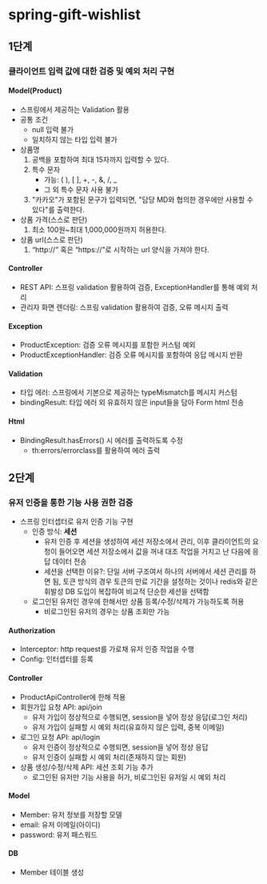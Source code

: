 # spring-gift-wishlist

## 1단계
### 클라이언트 입력 값에 대한 검증 및 예외 처리 구현
#### Model(Product)
- 스프링에서 제공하는 Validation 활용
- 공통 조건
  - null 입력 불가
  - 일치하지 않는 타입 입력 불가
- 상품명
    1. 공백을 포함하여 최대 15자까지 입력할 수 있다.
    2. 특수 문자
       - 가능: ( ), [ ], +, -, &, /, _
       - 그 외 특수 문자 사용 불가
    3. "카카오"가 포함된 문구가 입력되면, "담당 MD와 협의한 경우에만 사용할 수 있다"를 출력한다.
- 상품 가격(스스로 판단)
  1. 최소 100원~최대 1,000,000원까지 허용한다.
- 상품 url(스스로 판단)
  1. “http://” 혹은 “https://”로 시작하는 url 양식을 가져야 한다.

#### Controller
- REST API: 스프링 validation 활용하여 검증, ExceptionHandler를 통해 예외 처리
- 관리자 화면 렌더링: 스프링 validation 활용하여 검증, 오류 메시지 출력

#### Exception
- ProductException: 검증 오류 메시지를 포함한 커스텀 예외
- ProductExceptionHandler: 검증 오류 메시지를 포함하여 응답 메시지 반환

#### Validation
- 타입 에러: 스프링에서 기본으로 제공하는 typeMismatch를 메시지 커스텀
- bindingResult: 타입 에러 외 유효하지 않은 input들을 담아 Form html 전송

#### Html
- BindingResult.hasErrors() 시 에러를 출력하도록 수정
  - th:errors/errorclass를 활용하여 에러 출력

    
## 2단계
### 유저 인증을 통한 기능 사용 권한 검증
- 스프링 인터셉터로 유저 인증 기능 구현
    - 인증 방식: **세션**
        - 유저 인증 후 세션을 생성하여 세션 저장소에서 관리, 이후 클라이언트의 요청이 들어오면 세션 저장소에서 값을 꺼내 대조 작업을 거치고 난 다음에 응답 데이터 전송
        - 세션을 선택한 이유?: 단일 서버 구조여서 하나의 서버에서 세션 관리를 하면 됨, 토큰 방식의 경우 토큰의 만료 기간을 설정하는 것이나 redis와 같은 휘발성 DB 도입이 복잡하여 비교적 단순한 세션을 선택함
    - 로그인된 유저인 경우에 한해서만 상품 등록/수정/삭제가 가능하도록 허용
        - 비로그인된 유저의 경우는 상품 조회만 가능

#### Authorization
- Interceptor: http request를 가로채 유저 인증 작업을 수행
- Config: 인터셉터를 등록

#### Controller
- ProductApiController에 한해 적용
- 회원가입 요청 API: api/join
  - 유저 가입이 정상적으로 수행되면, session을 넣어 정상 응답(로그인 처리)
  - 유저 가입이 실패할 시 예외 처리(유효하지 않은 입력, 중복 이메일)
- 로그인 요청 API: api/login
    - 유저 인증이 정상적으로 수행되면, session을 넣어 정상 응답
    - 유저 인증이 실패할 시 예외 처리(존재하지 않는 회원)
- 상품 생성/수정/삭제 API: 세션 조회 기능 추가
    - 로그인된 유저만 기능 사용을 허가, 비로그인된 유저일 시 예외 처리
  
#### Model
- Member: 유저 정보를 저장할 모델
- email: 유저 이메일(아이디)
- password: 유저 패스워드

#### DB
- Member 테이블 생성